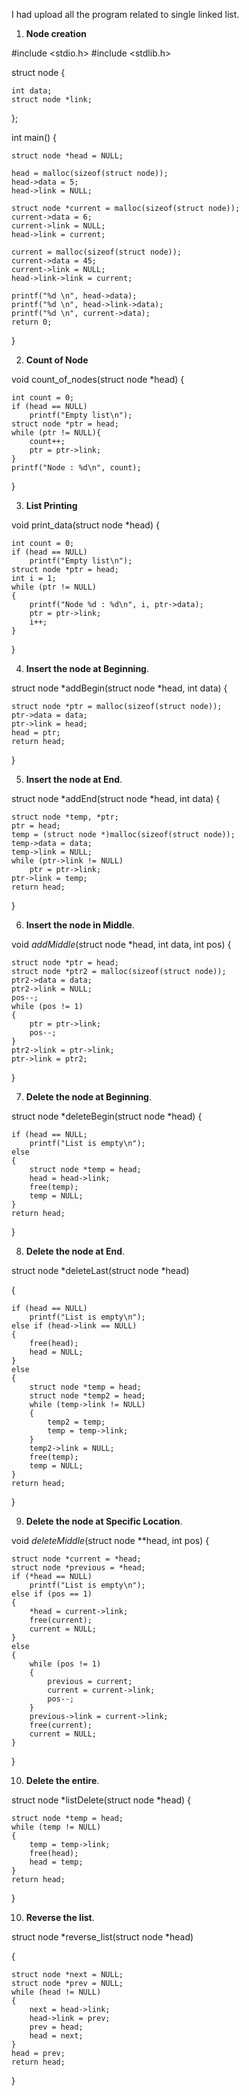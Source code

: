 I had upload all the program related to single linked list.

1. **Node creation** 

#include <stdio.h>
#include <stdlib.h>

struct node
{

	int data;
	struct node *link;
};

int main()
{

	struct node *head = NULL;
	
	head = malloc(sizeof(struct node));
	head->data = 5;
	head->link = NULL;
	
	struct node *current = malloc(sizeof(struct node));
	current->data = 6;
	current->link = NULL;
	head->link = current;
	
	current = malloc(sizeof(struct node));
	current->data = 45;
	current->link = NULL;
	head->link->link = current;
	
	printf("%d \n", head->data);
	printf("%d \n", head->link->data);
	printf("%d \n", current->data);
	return 0;
}

2. **Count of Node**

void count_of_nodes(struct node *head)
{

	int count = 0;
	if (head == NULL)
		printf("Empty list\n");
	struct node *ptr = head;
	while (ptr != NULL){
		count++;
		ptr = ptr->link;
	}
	printf("Node : %d\n", count);
}

3. **List Printing**

void print_data(struct node *head)
{

	int count = 0;
	if (head == NULL)
		printf("Empty list\n");
	struct node *ptr = head;
	int i = 1;
	while (ptr != NULL)
	{
		printf("Node %d : %d\n", i, ptr->data);
		ptr = ptr->link;
		i++;
	}
}

4. **Insert the node at Beginning**.

struct node *addBegin(struct node *head, int data)
{

	struct node *ptr = malloc(sizeof(struct node));
	ptr->data = data;
	ptr->link = head;
	head = ptr;
	return head;
}

5. **Insert the node at End**.

struct node *addEnd(struct node *head, int data)
{

	struct node *temp, *ptr;
	ptr = head;
	temp = (struct node *)malloc(sizeof(struct node));
	temp->data = data;
	temp->link = NULL;
	while (ptr->link != NULL)
		ptr = ptr->link;
	ptr->link = temp;
	return head;		
}

6. **Insert the node in Middle**.

void *addMiddle*(struct node *head, int data, int pos)
{

	struct node *ptr = head;
	struct node *ptr2 = malloc(sizeof(struct node));
	ptr2->data = data;
	ptr2->link = NULL;
	pos--;
	while (pos != 1)
	{
		ptr = ptr->link;
		pos--;
	}
	ptr2->link = ptr->link;
	ptr->link = ptr2;
}

7. **Delete the node at Beginning**.

struct node *deleteBegin(struct node *head)
{

	if (head == NULL;
		printf("List is empty\n");
	else
	{
		struct node *temp = head;
		head = head->link;
		free(temp);
		temp = NULL;
	}
	return head;
}

8. **Delete the node at End**.

struct node *deleteLast(struct node *head)

{

	if (head == NULL)
		printf("List is empty\n");
	else if (head->link == NULL)
	{
		free(head);
		head = NULL;
	}
	else
	{
		struct node *temp = head;
		struct node *temp2 = head;
		while (temp->link != NULL)
		{
			temp2 = temp;
			temp = temp->link;
		}
		temp2->link = NULL;
		free(temp);
		temp = NULL;
	}
	return head;
}


9. **Delete the node at Specific Location**.

void *deleteMiddle*(struct node **head, int pos)
{

	struct node *current = *head;
	struct node *previous = *head;
	if (*head == NULL)
		printf("List is empty\n");
	else if (pos == 1)
	{
		*head = current->link;
		free(current);
		current = NULL;
	}
	else
	{
		while (pos != 1)
		{
			previous = current;
			current = current->link;
			pos--;
		}
		previous->link = current->link;
		free(current);
		current = NULL;
	}
}

10. **Delete the entire**.

struct node *listDelete(struct node *head)
{

	struct node *temp = head;
	while (temp != NULL)
	{
		temp = temp->link;
		free(head);
		head = temp;
	}
	return head;
}

10. **Reverse the list**.

struct node *reverse_list(struct node *head)

{

	struct node *next = NULL;
	struct node *prev = NULL;
	while (head != NULL)
	{
		next = head->link;
		head->link = prev;
		prev = head;
		head = next;
	}
	head = prev;
	return head;
}





